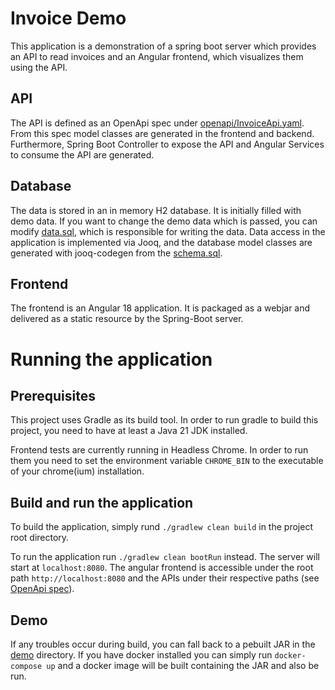 # Invoice Demo

This application is a demonstration of a spring boot server which provides an API to read invoices and an Angular
frontend, which visualizes them using the API.

## API

The API is defined as an OpenApi spec under [openapi/InvoiceApi.yaml](openapi/InvoiceApi.yaml). From this spec model
classes are generated in the frontend and backend. Furthermore, Spring Boot Controller to expose the API and Angular
Services to consume the API are generated.

## Database

The data is stored in an in memory H2 database. It is initially filled with demo data. If you want to change the demo
data which is passed, you can modify [data.sql](invoicedemo-server/src/main/resources/data.sql), which is responsible
for writing the data. Data access in the application is implemented via Jooq, and the database model classes are 
generated with jooq-codegen from the [schema.sql](invoicedemo-server/src/main/resources/schema.sql). 

## Frontend

The frontend is an Angular 18 application. It is packaged as a webjar and delivered as a static resource by the 
Spring-Boot server.

# Running the application

## Prerequisites

This project uses Gradle as its build tool. In order to run gradle to build this project, you need to have at least a 
Java 21 JDK installed. 

Frontend tests are currently running in Headless Chrome. In order to run them you need to set the environment variable 
`CHROME_BIN` to the executable of your chrome(ium) installation.

## Build and run the application

To build the application, simply rund `./gradlew clean build` in the project root directory. 

To run the application run `./gradlew clean bootRun` instead. 
The server will start at `localhost:8080`. The angular frontend is accessible under the root path `http://localhost:8080`
and the APIs under their respective paths (see [OpenApi spec](openapi/InvoiceApi.yaml)). 

## Demo

If any troubles occur during build, you can fall back to a pebuilt JAR in the [demo](demo) directory. 
If you have docker installed you can simply run `docker-compose up` and a docker image will be built containing the JAR
and also be run. 



